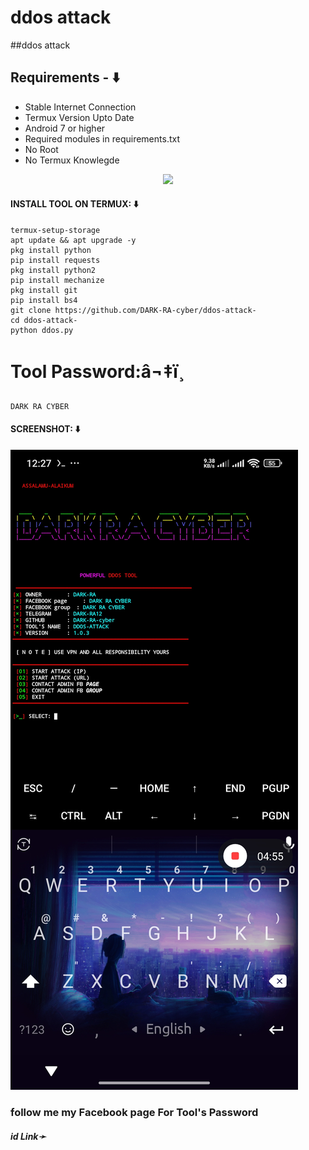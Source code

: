 # ddos attack
##ddos attack

## Requirements - ⬇️
- Stable Internet Connection
- Termux Version Upto Date
- Android 7 or higher
- Required modules in requirements.txt
- No Root
- No Termux Knowlegde

<p align="center"><img src="https://user-images.githubusercontent.com/88341460/189536974-e0965a1d-3cc8-4507-a4c8-77aaa778a5c1.gif"></p>

#### INSTALL TOOL ON TERMUX: ⬇️
```
termux-setup-storage
apt update && apt upgrade -y
pkg install python
pip install requests
pkg install python2
pip install mechanize
pkg install git 
pip install bs4
git clone https://github.com/DARK-RA-cyber/ddos-attack-
cd ddos-attack-
python ddos.py
```
# Tool Password:â¬‡ï¸
```
DARK RA CYBER
```


#### SCREENSHOT: ⬇️
![logo](https://github.com/DARK-RA-cyber/ddos-attack-/blob/main/Screenshot_2025-07-31-12-27-18-918_com.termux.jpg)

<h3> follow me my Facebook page  For Tool's Password</h3>
<h5>id  Link➛ <a href="https://www.facebook.com/profile.php?id=61578165737556>Click Here</a></h5>

